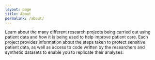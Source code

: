 ```yaml
---
layout: page
title: About
permalink: /about/
---
```


Learn about the many different
research projects being carried out using patient data and how it is being
used to help improve patient care. Each project provides information
about the steps taken to protect sensitive patient data, as well as access 
to code written by the researchers and synthetic datasets to enable you to 
replicate their analyses.
